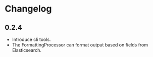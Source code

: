 # Changelog

## 0.2.4

  * Introduce cli tools.
  * The FormattingProcessor can format output based on fields from Elasticsearch.
